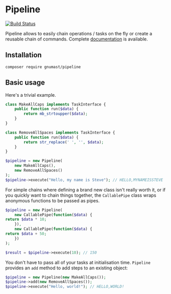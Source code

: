 # Pipeline

[![Build Status](https://travis-ci.org/gnumast/Pipeline.svg?branch=master)](https://travis-ci.org/gnumast/Pipeline)

Pipeline allows to easily chain operations / tasks on the fly or create a reusable chain of commands. Complete [documentation](http://gnumast.github.io/Pipeline) is available.

## Installation

```
composer require gnumast/pipeline
```

## Basic usage

Here's a trivial example.

```php
class MakeAllCaps implements TaskInterface {
    public function run($data) {
        return mb_strtoupper($data);
    }
}

class RemoveAllSpaces implements TaskInterface {
    public function run($data) {
        return str_replace(' ', '', $data);
    }
}

$pipeline = new Pipeline(
    new MakeAllCaps(),
    new RemoveAllSpaces()
);
$pipeline->execute("Hello, my name is Steve"); // HELLO,MYNAMEISSTEVE
```

For simple chains where defining a brand new class isn't really worth it, or if you quickly want to chain things
together, the ``CallablePipe`` class wraps anonymous functions to be passed as pipes.

```php
$pipeline = new Pipeline(
    new CallablePipe(function($data) {
return $data * 10;
    }),
    new CallablePipe(function($data) {
return $data + 50;
    })
);

$result = $pipeline->execute(10); // 150
```

You don't have to pass all of your tasks at initialisation time. ``Pipeline`` provides an ``add`` method to add steps
 to an existing object:

```php
$pipeline = new Pipeline(new MakeAllCaps());
$pipeline->add(new RemoveAllSpaces());
$pipeline->execute("Hello, world!"); // HELLO,WORLD!
```
